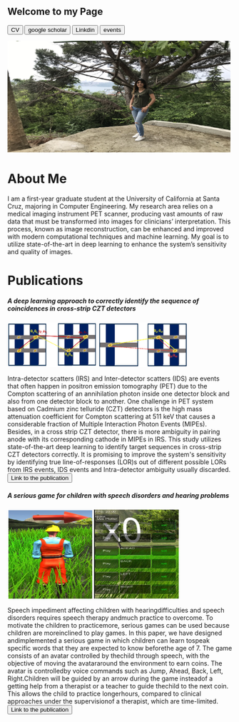 ## Welcome to my Page
<!-- Link Sample-->
<!-- <a href="https://nananasiri.github.io/Nahid-Nasiri/Nahid_Nasiri_CV.pdf">MyCV</a> -->

<input class="MyButton" onclick="window.location.href='https://nananasiri.github.io/Nahid-Nasiri/Nahid_Nasiri_CV.pdf'" type="button" value="CV" />       <!-- <input class="MyButton" onclick="window.location.href='https://nananasiri.github.io/Nahid-Nasiri/about.html'" type="button" value="about" />  -->     <input class="MyButton" onclick="window.location.href='https://scholar.google.com.tr/citations?user=NeInNdQAAAAJ&hl=en&oi=ao'" type="button" value="google scholar"/> <input class="MyButton" onclick="window.location.href='https://www.linkedin.com/feed/'" type="button" value="Linkdin"/> <input class="MyButton" onclick="window.location.href='https://nananasiri.github.io/Nahid-Nasiri/event.html'" type="button" value="events" /> 


<img src="IMG_5982.JPG" alt="my photo" style="height: 250px; width: 500px"> 

<h1>About Me</h1>

<p align=left> I am a first-year graduate student at the University of California at Santa Cruz, majoring in Computer Engineering. My research area relies on a medical imaging instrument PET scanner, producing vast amounts of raw data that must be transformed into images for clinicians’ interpretation. This process, known as image reconstruction, can be enhanced and improved with modern computational techniques and machine learning. My goal is to utilize state-of-the-art in deep learning to enhance the system’s sensitivity and quality of images.</p>

<h1>Publications</h1>
<h5>A deep learning approach to correctly identify the sequence of coincidences in cross-strip CZT detectors</h5>
<img src="ambiguity.png" alt="my photo" style="height: 100px; width: 200px">
<img src="ambiguity2.png" alt="my photo" style="height: 100px; width: 200px">

<p align=left> Intra-detector scatters (IRS) and Inter-detector scatters (IDS) are events that often happen in positron emission tomography (PET) due to the Compton scattering of an annihilation photon inside one detector block and also from one detector block to another. One challenge in PET system based on Cadmium zinc telluride (CZT) detectors is the high mass attenuation coefficient for Compton scattering at 511 keV that causes a considerable fraction of Multiple Interaction Photon Events (MIPEs). Besides, in a cross strip CZT detector, there is more ambiguity in pairing anode with its corresponding cathode in MIPEs in IRS. This study utilizes state-of-the-art deep learning to identify target sequences in cross-strip CZT detectors correctly. It is promising to improve the system's sensitivity by identifying true line-of-responses (LOR)s out of different possible LORs from IRS events, IDS events and Intra-detector ambiguity usually discarded. 
<input class="MyButton" onclick="window.location.href='https://www.researchgate.net/publication/349321640_A_deep_learning_approach_to_correctly_identify_the_sequence_of_coincidences_in_cross-strip_CZT_detectors'" type="button" value="Link to the publication"/> </p>

<h5>A serious game for children with speech disorders and hearing problems</h5>
<img src="avatar.png" alt="my photo" style="height: 200px; width: 190px"> <img src="control.png" alt="my photo" style="height: 200px; width: 190px">
<p align=left> Speech  impediment  affecting  children  with  hearingdifficulties  and  speech  disorders  requires  speech  therapy  andmuch practice to overcome. To motivate the children to practicemore,  serious  games  can  be  used  because  children  are  moreinclined  to  play  games.  In  this  paper,  we  have  designed  andimplemented  a  serious  game  in  which  children  can  learn  tospeak  specific  words  that  they  are  expected  to  know  beforethe age of 7. The game consists of an avatar controlled by thechild through speech, with the objective of moving the avatararound the environment to earn coins. The avatar is controlledby  voice  commands  such  as  Jump,  Ahead,  Back,  Left,  Right.Children will be guided by an arrow during the game insteadof  a  getting  help  from  a  therapist  or  a  teacher  to  guide  thechild to the next coin. This allows the child to practice longerhours, compared to clinical approaches under the supervisionof  a  therapist,  which  are  time-limited.
<input class="MyButton" onclick="window.location.href='https://www.researchgate.net/publication/317420765_A_serious_game_for_children_with_speech_disorders_and_hearing_problems'" type="button" value="Link to the publication"/> </p>
  
  

<!-- 
```

# Header 1
## Header 2

- Bulleted
- List

1. Numbered
2. List

**Bold** and _Italic_ and `Code` text

[Link](url) and ![Image](src)


For more details see [GitHub Flavored Markdown](https://guides.github.com/features/mastering-markdown/).

### Jekyll Themes

Your Pages site will use the layout and styles from the Jekyll theme you have selected in your [repository settings](https://github.com/nananasiri/test/settings). The name of this theme is saved in the Jekyll `_config.yml` configuration file.

### Support or Contact

Having trouble with Pages? Check out our [documentation](https://docs.github.com/categories/github-pages-basics/) or [contact support](https://support.github.com/contact) and we’ll help you sort it out.

-->
